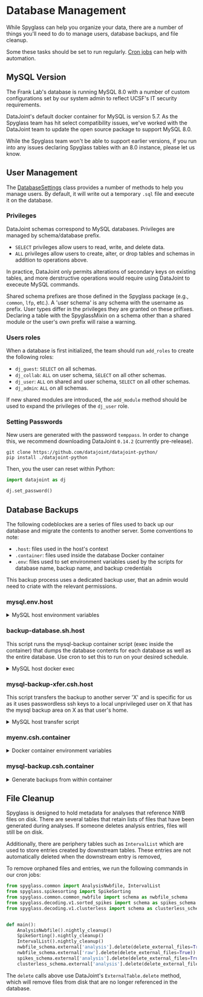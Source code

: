 # Database Management

While Spyglass can help you organize your data, there are a number of things
you'll need to do to manage users, database backups, and file cleanup.

Some these tasks should be set to run regularly.
[Cron jobs](https://www.hostinger.com/tutorials/cron-job) can help with
automation.

## MySQL Version

The Frank Lab's database is running MySQL 8.0 with a number of custom
configurations set by our system admin to reflect UCSF's IT security
requirements.

DataJoint's default docker container for MySQL is version 5.7. As the Spyglass
team has hit select compatibility issues, we've worked with the DataJoint team
to update the open source package to support MySQL 8.0.

While the Spyglass team won't be able to support earlier versions, if you run
into any issues declaring Spyglass tables with an 8.0 instance, please let us
know.

## User Management

The [DatabaseSettings](../api/utils/database_settings.md) class provides a
number of methods to help you manage users. By default, it will write out a
temporary `.sql` file and execute it on the database.

### Privileges

DataJoint schemas correspond to MySQL databases. Privileges are managed by
schema/database prefix.

- `SELECT` privileges allow users to read, write, and delete data.
- `ALL` privileges allow users to create, alter, or drop tables and schemas in
    addition to operations above.

In practice, DataJoint only permits alterations of secondary keys on existing
tables, and more derstructive operations would require using DataJoint to
execeute MySQL commands.

Shared schema prefixes are those defined in the Spyglass package (e.g.,
`common`, `lfp`, etc.). A 'user schema' is any schema with the username as
prefix. User types differ in the privileges they are granted on these prifixes.
Declaring a table with the SpyglassMixin on a schema other than a shared module
or the user's own prefix will raise a warning.

### Users roles

When a database is first initialized, the team should run `add_roles` to create
the following roles:

- `dj_guest`: `SELECT` on all schemas.
- `dj_collab`: `ALL` on user schema, `SELECT` on all other schemas.
- `dj_user`: `ALL` on shared and user schema, `SELECT` on all other schemas.
- `dj_admin`: `ALL` on all schemas.

If new shared modules are introduced, the `add_module` method should be used to
expand the privileges of the `dj_user` role.

### Setting Passwords

New users are generated with the password `temppass`. In order to change this,
we recommend downloading DataJoint `0.14.2` (currently pre-release).

```console
git clone https://github.com/datajoint/datajoint-python/
pip install ./datajoint-python
```

Then, you the user can reset within Python:

```python
import datajoint as dj

dj.set_password()
```

## Database Backups

The following codeblockes are a series of files used to back up our database and
migrate the contents to another server. Some conventions to note:

- `.host`: files used in the host's context
- `.container`: files used inside the database Docker container
- `.env`: files used to set environment variables used by the scripts for
    database name, backup name, and backup credentials

This backup process uses a dedicated backup user, that an admin would need to
criate with the relevant permissions.

### mysql.env.host

<details>
<summary>MySQL host environment variables</summary>

Values may be adjusted as needed for different building images.

```bash
ROOT_PATH=/usr/local/containers/mysql # path to this container's working area

# variables for building image
SRC=ubuntu
VER=20.04
DOCKERFILE=Dockerfile.base

# variables for referencing image
IMAGE=mysql8
TAG=u20
# variables for running the container
CNAME=mysql-datajoint
MACADDR=4e:b0:3d:42:e0:70
RPORT=3306

# variables for initializing/relaunching the container
# - where the mysql data and backups will live - these values
# are examples
DB_PATH=/data/db
DB_DATA=mysql
DB_BACKUP=/data/mysql-backups

# backup info
BACK_USER=mysql-backup
BACK_PW={password}
BACK_DBNAME={database}
# mysql root password - make sure to remove this AFTER the container
# is initialized - and this file will be replicated inside the container
# on initialization, so remove it from there: /opt/bin/mysql.env
```

</details>

### backup-database.sh.host

This script runs the mysql-backup container script (exec inside the container)
that dumps the database contents for each database as well as the entire
database. Use cron to set this to run on your desired schedule.

<details>
<summary>MySQL host docker exec</summary>

```bash
#!/bin/bash

PRIOR_DIR=$(pwd)
cd /usr/local/containers/mysql || exit
. mysql.env
cd "$(dirname ${ROOT_PATH})"
#
docker exec ${CNAME} /opt/bin/mysql-backup.csh
#
cd "$(dirname ${DB_BACKUP})"
#
cd ${PRIOR_DIR}
```

</details>

### mysql-backup-xfer.csh.host

This script transfers the backup to another server 'X' and is specific for us as
it uses passwordless ssh keys to a local unprivileged user on X that has the
mysql backup area on X as that user's home.

<details>
<summary>MySQL host transfer script</summary>

```bash
#!/bin/csh
set td=`date +"%Y%m%d"`
cd /data/mysql-backups
scp -P {port} -i ~/mysql-backup -r ${database}-${td} mysql-backup@${X}:~/
/bin/rm -r lmf-db-${td}
```

</details>

### myenv.csh.container

<details>
<summary>Docker container environment variables</summary>

```bash
set db_backup=mysql-backups
set back_user=mysql-backup
set back_pw={password}
set back_dbname={database}
```

</details>

### mysql-backup.csh.container

<details>
<summary>Generate backups from within container</summary>

```bash
#!/bin/csh
source /opt/bin/myenv.csh
set td=`date +"%Y%m%d"`
cd /${db_backup}
mkdir ${back_dbname}-${td}

set list=`echo "show databases;" | mysql --user=${back_user} --password=${back_pw}`
set cnt=0

foreach db ($list)
  if ($cnt == 0) then
    echo "dumping mysql databases on $td"
  else
    echo "dumping MySQL database : $db"
    # Per-schema backups
    mysqldump $db --max_allowed_packet=512M --user=${back_user} --password=${back_pw} > /${db_backup}/${back_dbname}-${td}/mysql.${db}.sql
  endif
@ cnt = $cnt + 1
end
# Full database backup
mysqldump --all-databases --max_allowed_packet=512M --user=${back_user} --password=${back_pw} > /${db_backup}/${back_dbname}-${td}/mysql-all.sql
```

</details>

## File Cleanup

Spyglass is designed to hold metadata for analyses that reference NWB files on
disk. There are several tables that retain lists of files that have been
generated during analyses. If someone deletes analysis entries, files will still
be on disk.

Additionally, there are periphery tables such as `IntervalList` which are used
to store entries created by downstream tables. These entries are not
automatically deleted when the downstream entry is removed,

To remove orphaned files and entries, we run the following commands in our cron jobs:

```python
from spyglass.common import AnalysisNwbfile, IntervalList
from spyglass.spikesorting import SpikeSorting
from spyglass.common.common_nwbfile import schema as nwbfile_schema
from spyglass.decoding.v1.sorted_spikes import schema as spikes_schema
from spyglass.decoding.v1.clusterless import schema as clusterless_schema


def main():
    AnalysisNwbfile().nightly_cleanup()
    SpikeSorting().nightly_cleanup()
    IntervalList().nightly_cleanup()
    nwbfile_schema.external['analysis'].delete(delete_external_files=True))
    nwbfile_schema.external['raw'].delete(delete_external_files=True))
    spikes_schema.external['analysis'].delete(delete_external_files=True))
    clusterless_schema.external['analysis'].delete(delete_external_files=True))
```

The `delete` calls above use DataJoint's `ExternalTable.delete` method, which
will remove files from disk that are no longer referenced in the database.
